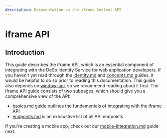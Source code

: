 ```yaml
---
description: Documentation on the iframe Context API
---
```


# iframe API

## Introduction

This guide describes the iframe API, which is an essential component of integrating with the DeSo Identity Service for web application developers. If you haven't yet read through the [identity.md](../identity.md "mention") and [concepts.md](../concepts.md "mention") guides, it would be helpful to do so prior to reading this documentation. This guide also depends on [window-api](../window-api/ "mention"), so we recommend reading about it first. The iframe API guide consists of two subpages, which should give you a comprehensive view of the API:

* [basics.md](basics.md "mention") guide outlines the fundamentals of integrating with the iframe API
* [endpoints.md](endpoints.md "mention") is an exhaustive list of all API endpoints.

If you're creating a mobile app, check out our [mobile-integration.md](../mobile-integration.md "mention") guide next.
